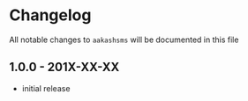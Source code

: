 # Changelog

All notable changes to `aakashsms` will be documented in this file

## 1.0.0 - 201X-XX-XX

- initial release
